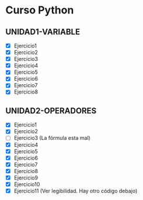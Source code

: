 # Curso Python

## UNIDAD1-VARIABLE

- [x] Ejercicio1
- [x] Ejercicio2
- [x] Ejercicio3
- [x] Ejercicio4
- [x] Ejercicio5
- [x] Ejercicio6
- [x] Ejercicio7
- [x] Ejercicio8

## UNIDAD2-OPERADORES

- [x] Ejercicio1
- [x] Ejercicio2
- [ ] Ejercicio3 (La fórmula esta mal)
- [x] Ejercicio4
- [x] Ejercicio5
- [x] Ejercicio6
- [x] Ejercicio7
- [x] Ejercicio8
- [x] Ejercicio9
- [x] Ejercicio10
- [x] Ejercicio11 (Ver legibilidad. Hay otro código debajo)